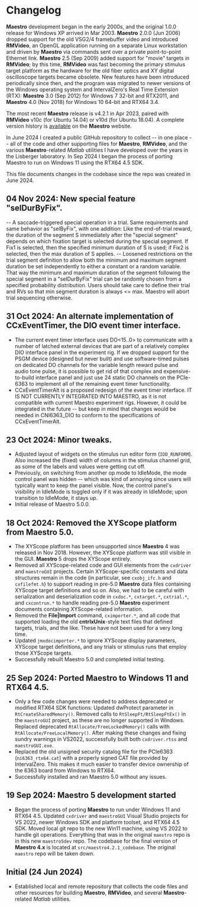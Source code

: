 # Changelog

**Maestro** development began in the early 2000s, and the original 1.0.0 release for Windows XP arrived in Mar 2003.
**Maestro** 2.0.0 (Jun 2006) dropped support for the old VSG2/4 framebuffer video and introduced **RMVideo**, an OpenGL 
application running on a separate Linux workstation and driven by **Maestro** via commands sent over a private 
point-to-point Ethernet link. **Maestro** 2.5 (Sep 2009) added support for "movie" targets in **RMVideo**; by this time,
**RMVideo** was fast becoming the primary stimulus target platform as the hardware for the old fiber optics and XY 
digital oscilloscope targets became obsolete. New features have been introduced periodically since then, and the program
was migrated to newer versions of the Windows operating system and IntervalZero's Real Time Extension (RTX): 
**Maestro** 3.0 (Sep 2012) for Windows 7 32-bit and RTX2011, and **Maestro** 4.0 (Nov 2018) for Windows 10 64-bit and 
RTX64 3.4.

The most recent **Maestro** release is v4.2.1 in Apr 2023, paired with **RMVideo** v10c (for Ubuntu 14.04) or v10d (for
Ubuntu 18.04). A complete version history is 
[available](https://sites.google.com/a/srscicomp.com/maestro/current-status/version-history) on the **Maestro** website.

In June 2024 I created a public GitHub repository to collect -- in one place -- all of the code and other supporting files 
for **Maestro**, **RMVideo**, and the various **Maestro**-related _Matlab_ utilities I have developed over the years in the
Lisberger laboratory. In Sep 2024 I began the process of porting Maestro to run on Windows 11 using the RTX64 4.5 SDK.

This file documents changes in the codebase since the repo was created in June 2024.

## 04 Nov 2024: New special feature "selDurByFix".
-- A saccade-triggered special operation in a trial. Same requirements and same behavior as "selByFix", with one
addition: Like the end-of-trial reward, the duration of the segment S immediately after the "special segment" depends on 
which fixation target is selected during the special segment. If Fix1 is selected, then the specified minimum duration
of S is used; if Fix2 is selected, then the max duration of S applies.
-- Loosened restrictions on the trial segment definition to allow both the minimum and maximum segment duration be set
independently to either a constant or a random variable. That way the minimum and maximum duration of the segment 
following the special segment in a "selDurByFix" trial can be randomly chosen from a specified probability distribution.
Users should take care to define their trial and RVs so that min segment duration is always <= max. Maestro will abort trial
sequencing otherwise.

## 31 Oct 2024: An alternate implementation of CCxEventTimer, the DIO event timer interface.
- The current event timer interface uses DO<15..0> to communicate with a number of latched external devices that are part
of a relatively complex DIO interface panel in the experiment rig. If we dropped support for the PSGM device (designed but
never built) and use software-timed pulses on dedicated DO channels for the variable length reward pulse and audio tone pulse,
it is possible to get rid of that complex and expensive-to-build interface panel and just use 24 static DO channels on the
PCIe-6363 to implement all of the remaining event timer functionality.
- CCxEventTimerAlt is a proposed redesign of the event timer interface. IT IS NOT CURRENTLY INTEGRATED INTO MAESTRO, as it
is not compatible with current Maestro experiment rigs. However, it could be integrated in the future -- but keep in mind
that changes would be needed in CNI6363_DIO to conform to the specifications of CCxEventTimerAlt.

## 23 Oct 2024: Minor tweaks.
- Adjusted layout of widgets on the stimulus run editor form (`IDD_RUNFORM`). Also increased the (fixed) width of columns in the 
stimulus channel grid, as some of the labels and values were getting cut off.
- Previously, on switching from another op mode to IdleMode, the mode control panel was hidden -- which was kind of annoying 
since users will typically want to keep the panel visible. Now, the control panel's visibility in IdleMode is toggled only if 
it was already in IdleMode; upon transition to IdleMode, it stays up.
- Initial release of Maestro 5.0.0.

## 18 Oct 2024: Removed the XYScope platform from Maestro 5.0.
- The XYScope platform has been unsupported since **Maestro** 4 was released in Nov 2018. However, the XYScope platform was
still visible in the GUI. **Maestro** 5 drops the XYScope entirely.
- Removed all XYScope-related code and GUI elements from the `cxdriver` and `maestroGUI` projects. Certain XYScope-specific 
constants and data structures remain in the code (in particular, see `cxobj_ifc.h` and `cxfilefmt.h`) to support reading in 
pre-5.0 **Maestro** data files containing XYScope target definitions and so on. Also, we had to be careful with serialization and 
deserialization code in `cxdoc.*`, `cxtarget.*`, `cxtrial.*`, and `cxcontrun.*` to handle reading pre-5.0 **Maestro** experiment
documents containing XYScope-related information.
- Removed the **File|Import** command, `cximporter.*`, and all code that supported loading the old **cntrlxUnix**-style text files
that defined targets, trials, and the like. These have not been used for a very long time.
- Updated `jmxdocimporter.*` to ignore XYScope display parameters, XYScope target definitions, and any trials or stimulus runs
that employ those XYScope targets.
- Successfully rebuilt Maestro 5.0 and completed initial testing.

## 25 Sep 2024: Ported Maestro to Windows 11 and RTX64 4.5.
- Only a few code changes were needed to address deprecated or modified RTX64 SDK functions: Updated dwProtect parameter in
`RtCreateSharedMemory()`. Removed calls to `RtSleepFt/RtSleepFtEx()` in the `maestroGUI` project, as these are no longer supported
in Windows. Replaced deprecated `RtAllocate/FreeLockedMemory()` calls with `RtAllocate/FreeLocalMemory()`. After making these 
changes and fixing sundry warnings in VS2022, successfully built both `cxdriver.rtss` and `maestroGUI.exe`.
- Replaced the old unsigned security catalog file for the PCIe6363 (`ni6363_rtx64.cat`) with a properly signed CAT file 
provided by IntervalZero. This makes it much easier to transfer device ownership of the 6363 board from Windows to RTX64.
- Successfully installed and ran Maestro 5.0 without any issues.

## 19 Sep 2024: Maestro 5 development started
- Began the process of porting **Maestro** to run under Windows 11 and RTX64 4.5. Updated `cxdriver` and `maestroGUI` Visual
Studio projects for VS 2022, newer Windows SDK and platform toolset, and RTX64 4.5 SDK. Moved local git repo to the new Win11
machine, using VS 2022 to handle git operations. Everything that was in the original `maestro` repo is in this new
`maestro5dev` repo. The codebase for the final version of **Maestro 4.x** is located at `src/maestro4.2.1_codebase`. The
original `maestro` repo will be taken down.

## Initial (24 Jun 2024)
- Established local and remote repository that collects the code files and other resources for building **Maestro**, 
**RMVideo**, and several **Maestro**-related _Matlab_ utilities.
